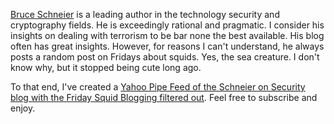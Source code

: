 [Bruce Schneier](http://www.schneier.com/) is a leading author in the technology security and cryptography fields. He is exceedingly rational and pragmatic. I consider his insights on dealing with terrorism to be bar none the best available. His blog often has great insights. However, for reasons I can't understand, he always posts a random post on Fridays about squids. Yes, the sea creature. I don't know why, but it stopped being cute long ago.

To that end, I've created a [Yahoo Pipe Feed of the Schneier on Security blog with the Friday Squid Blogging filtered out](http://pipes.yahoo.com/peterlyons/schneiernosquids). Feel free to subscribe and enjoy.